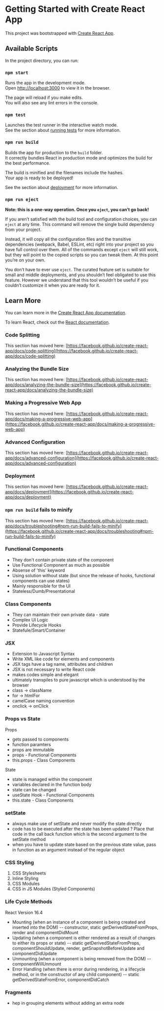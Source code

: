 # Getting Started with Create React App

This project was bootstrapped with [Create React App](https://github.com/facebook/create-react-app).

## Available Scripts

In the project directory, you can run:

### `npm start`

Runs the app in the development mode.\
Open [http://localhost:3000](http://localhost:3000) to view it in the browser.

The page will reload if you make edits.\
You will also see any lint errors in the console.

### `npm test`

Launches the test runner in the interactive watch mode.\
See the section about [running tests](https://facebook.github.io/create-react-app/docs/running-tests) for more information.

### `npm run build`

Builds the app for production to the `build` folder.\
It correctly bundles React in production mode and optimizes the build for the best performance.

The build is minified and the filenames include the hashes.\
Your app is ready to be deployed!

See the section about [deployment](https://facebook.github.io/create-react-app/docs/deployment) for more information.

### `npm run eject`

**Note: this is a one-way operation. Once you `eject`, you can’t go back!**

If you aren’t satisfied with the build tool and configuration choices, you can `eject` at any time. This command will remove the single build dependency from your project.

Instead, it will copy all the configuration files and the transitive dependencies (webpack, Babel, ESLint, etc) right into your project so you have full control over them. All of the commands except `eject` will still work, but they will point to the copied scripts so you can tweak them. At this point you’re on your own.

You don’t have to ever use `eject`. The curated feature set is suitable for small and middle deployments, and you shouldn’t feel obligated to use this feature. However we understand that this tool wouldn’t be useful if you couldn’t customize it when you are ready for it.

## Learn More

You can learn more in the [Create React App documentation](https://facebook.github.io/create-react-app/docs/getting-started).

To learn React, check out the [React documentation](https://reactjs.org/).

### Code Splitting

This section has moved here: [https://facebook.github.io/create-react-app/docs/code-splitting](https://facebook.github.io/create-react-app/docs/code-splitting)

### Analyzing the Bundle Size

This section has moved here: [https://facebook.github.io/create-react-app/docs/analyzing-the-bundle-size](https://facebook.github.io/create-react-app/docs/analyzing-the-bundle-size)

### Making a Progressive Web App

This section has moved here: [https://facebook.github.io/create-react-app/docs/making-a-progressive-web-app](https://facebook.github.io/create-react-app/docs/making-a-progressive-web-app)

### Advanced Configuration

This section has moved here: [https://facebook.github.io/create-react-app/docs/advanced-configuration](https://facebook.github.io/create-react-app/docs/advanced-configuration)

### Deployment

This section has moved here: [https://facebook.github.io/create-react-app/docs/deployment](https://facebook.github.io/create-react-app/docs/deployment)

### `npm run build` fails to minify

This section has moved here: [https://facebook.github.io/create-react-app/docs/troubleshooting#npm-run-build-fails-to-minify](https://facebook.github.io/create-react-app/docs/troubleshooting#npm-run-build-fails-to-minify)

### Functional Components ###
- They don't contain private state of the component
- Use Functional Component as much as possible
- Absense of 'this' keyword
- Using solution without state (but since the release of hooks, functional components can use states)
- Mainly responsible for the UI
- Stateless/Dumb/Presentational 

### Class Components ###
- They can maintain their own private data - state
- Complex UI Logic
- Provide Lifecycle Hooks
- Statefule/Smart/Container

### JSX ###
- Extension to Javascript Syntax
- Write XML like code for elements and components
- JSX tags have a tag name, attributes and children
- JSX is not necessary to write React code
- makes codes simple and elegant
- ultimately transpiles to pure javascript which is understood by the browser
- class -> className
- for -> htmlFor
- camelCase naming convention
 - onclick -> onClick

### Props vs State ###
Props
- gets passed to components
- function paramters
- props are immutable
- props - Functional Components
- this.props - Class Components

State
- state is managed within the component
- variables declared in the function body
- state can be changed
- useState Hook - Functional Components
- this.state - Class Components

### setState ###
- always make use of setState and never modify the state directly
- code has to be executed after the state has been updated ? Place that code in the call back function which is the second argument to the setState method
- when you have to update state based on the previous state value, pass in function as an argument instead of the regular object

### CSS Styling ###
1. CSS Stylesheets
2. Inline Styling
3. CSS Modules
4. CSS in JS Modules (Styled Components)

### Life Cycle Methods ###
React Version 16.4
- Mounting (when an instance of a component is being created and inserted into the DOM)
  -- constructor, static getDerivedStateFromProps, render and componentDidMount
- Updating (when a component is either rendered as a result of changes to either its props or state)
  --  static getDerivedStateFromProps, componentShouldUpdate, render, getSnapshotBeforeUpdate and componentDidUpdate
- Unmounting (when a component is being removed from the DOM)
  -- componentWillUnmount
- Error Handling (when there is error during rendering, in a lifecycle method, or in the constructor of any child component)
  --  static getDerivedStateFromError, componentDidCatch

### Fragments ###
- hep in grouping elements without adding an extra node